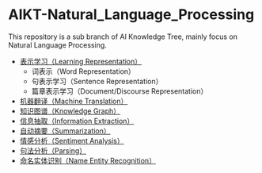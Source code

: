 # AIKT-Natural_Language_Processing

This repository is a sub branch of AI Knowledge Tree, mainly focus on Natural Language Processing.



- [表示学习（Learning Representation）]()
  - 词表示（Word Representation）
  - 句表示学习（Sentence Representation）
  - 篇章表示学习（Document/Discourse Representation）
- [机器翻译（Machine Translation）](https://github.com/SFFAI-AIKT/AIKT-Natural_Language_Processing/blob/master/AIKT-Machine_Translation.md)
- [知识图谱（Knowledge Graph）]()
- [信息抽取（Information Extraction）]()
- [自动摘要（Summarization）]()
- [情感分析（Sentiment Analysis）]()
- [句法分析（Parsing）]()
- [命名实体识别（Name Entity Recognition）]()